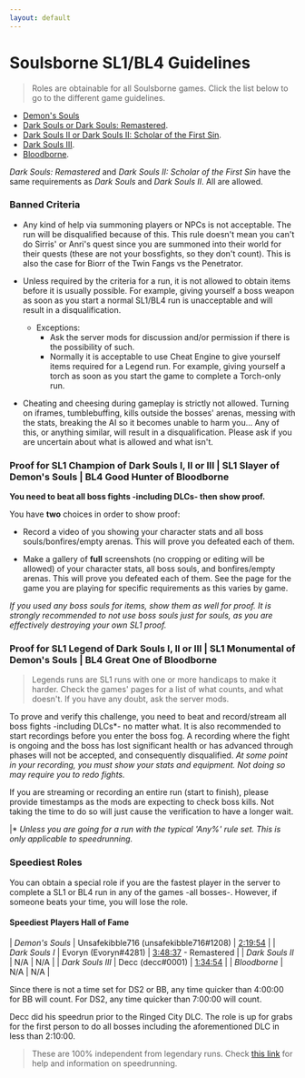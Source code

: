 ```yaml
---
layout: default
---
```


# Soulsborne SL1/BL4 Guidelines
> Roles are obtainable for all Soulsborne games. Click the list below to go to the different game guidelines.

 * [Demon's Souls](./des.md)
 * [Dark Souls or Dark Souls: Remastered](./ds1.md).
 * [Dark Souls II or Dark Souls II: Scholar of the First Sin](./ds2.md).
 * [Dark Souls III](./ds3.html).
 * [Bloodborne](./bb.md).
 
_Dark Souls: Remastered_ and _Dark Souls II: Scholar of the First Sin_ have the same requirements as _Dark Souls_ and _Dark Souls II_. All are allowed.

### Banned Criteria

- Any kind of help via summoning players or NPCs is not acceptable. The run will be disqualified because of this. This rule doesn't mean you can't do Sirris' or Anri's quest since you are summoned into their world for their quests (these are not your bossfights, so they don't count). This is also the case for Biorr of the Twin Fangs vs the Penetrator.

- Unless required by the criteria for a run, it is not allowed to obtain items before it is usually possible. For example, giving yourself a boss weapon as soon as you start a normal SL1/BL4 run is unacceptable and will result in a disqualification.
   - Exceptions: 
     - Ask the server mods for discussion and/or permission if there is the possibility of such.
     - Normally it is acceptable to use Cheat Engine to give yourself items required for a Legend run. For example, giving yourself a torch as soon as you start the game to complete a Torch-only run.

- Cheating and cheesing during gameplay is strictly not allowed. Turning on iframes, tumblebuffing, kills outside the bosses' arenas, messing with the stats, breaking the AI so it becomes unable to harm you... Any of this, or anything similar, will result in a disqualification. Please ask if you are uncertain about what is allowed and what isn't.

### Proof for SL1 Champion of Dark Souls I, II or III | SL1 Slayer of Demon's Souls | BL4 Good Hunter of Bloodborne

**You need to beat all boss fights -including DLCs- then show proof.**

You have **two** choices in order to show proof:

* Record a video of you showing your character stats and all boss souls/bonfires/empty arenas. This will prove you defeated each of them.

* Make a gallery of **full** screenshots (no cropping or editing will be allowed) of your character stats, all boss souls, and bonfires/empty arenas. This will prove you defeated each of them. See the page for the game you are playing for specific requirements as this varies by game.

_If you used any boss souls for items, show them as well for proof. It is strongly recommended to not use boss souls just for souls, as you are effectively destroying your own SL1 proof._


### Proof for SL1 Legend of Dark Souls I, II or III | SL1 Monumental of Demon's Souls | BL4 Great One of Bloodborne
> Legends runs are SL1 runs with one or more handicaps to make it harder. Check the games' pages for a list of what counts, and what doesn't. If you have any doubt, ask the server mods.

To prove and verify this challenge, you need to beat and record/stream all boss fights -including DLCs*- no matter what. It is also recommended to start recordings before you enter the boss fog. A recording where the fight is ongoing and the boss has lost significant health or has advanced through phases will not be accepted, and consequently disqualified. _At some point in your recording, you must show your stats and equipment. Not doing so may require you to redo fights._

If you are streaming or recording an entire run (start to finish), please provide timestamps as the mods are expecting to check boss kills. Not taking the time to do so will just cause the verification to have a longer wait.

|* _Unless you are going for a run with the typical 'Any%' rule set. This is only applicable to speedrunning._

### Speediest Roles

You can obtain a special role if you are the fastest player in the server to complete a SL1 or BL4 run in any of the games -all bosses-. However, if someone beats your time, you will lose the role.

#### Speediest Players Hall of Fame


| _Demon's Souls_ | Unsafekibble716 (unsafekibble716#1208) | [2:19:54](https://www.youtube.com/watch?v=iziZoq3-cFs)  |
| _Dark Souls I_ | Evoryn (Evoryn#4281) | [3:48:37](https://www.twitch.tv/videos/284101512) - Remastered  |
| _Dark Souls II_ | N/A | N/A |
| _Dark Souls III_ | Decc (decc#0001) | [1:34:54](https://www.youtube.com/watch?v=dpZPqGeFn48) |
| _Bloodborne_ | N/A | N/A |

Since there is not a time set for DS2 or BB, any time quicker than 4:00:00 for BB will count. For DS2, any time quicker than 7:00:00 will count.

Decc did his speedrun prior to the Ringed City DLC. The role is up for grabs for the first person to do all bosses including the aforementioned DLC in less than 2:10:00.

> These are 100% independent from legendary runs. Check [this link](http://speedsouls.com/Main_Page) for help and information on speedrunning.
